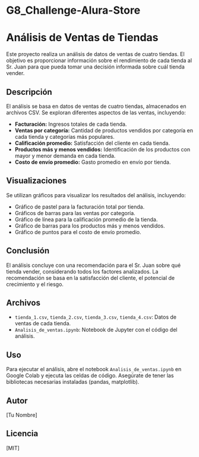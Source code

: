 # G8_Challenge-Alura-Store
# Análisis de Ventas de Tiendas

Este proyecto realiza un análisis de datos de ventas de cuatro tiendas. El objetivo es proporcionar información sobre el rendimiento de cada tienda al Sr. Juan para que pueda tomar una decisión informada sobre cuál tienda vender.

## Descripción

El análisis se basa en datos de ventas de cuatro tiendas, almacenados en archivos CSV. Se exploran diferentes aspectos de las ventas, incluyendo:

- **Facturación:** Ingresos totales de cada tienda.
- **Ventas por categoría:** Cantidad de productos vendidos por categoría en cada tienda y categorías más populares.
- **Calificación promedio:** Satisfacción del cliente en cada tienda.
- **Productos más y menos vendidos:** Identificación de los productos con mayor y menor demanda en cada tienda.
- **Costo de envío promedio:** Gasto promedio en envío por tienda.

## Visualizaciones

Se utilizan gráficos para visualizar los resultados del análisis, incluyendo:

- Gráfico de pastel para la facturación total por tienda.
- Gráficos de barras para las ventas por categoría.
- Gráfico de línea para la calificación promedio de la tienda.
- Gráfico de barras para los productos más y menos vendidos.
- Gráfico de puntos para el costo de envío promedio.

## Conclusión

El análisis concluye con una recomendación para el Sr. Juan sobre qué tienda vender, considerando todos los factores analizados. La recomendación se basa en la satisfacción del cliente, el potencial de crecimiento y el riesgo.

## Archivos

- `tienda_1.csv`, `tienda_2.csv`, `tienda_3.csv`, `tienda_4.csv`: Datos de ventas de cada tienda.
- `Analisis_de_ventas.ipynb`: Notebook de Jupyter con el código del análisis.

## Uso

Para ejecutar el análisis, abre el notebook `Analisis_de_ventas.ipynb` en Google Colab y ejecuta las celdas de código. Asegúrate de tener las bibliotecas necesarias instaladas (pandas, matplotlib).

## Autor

[Tu Nombre]

## Licencia

[MIT]
